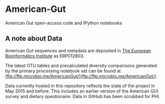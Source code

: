 American-Gut
============

American Gut open-access code and IPython notebooks

A note about Data
---

American Gut sequences and metadata are deposited in [The European Bioinformatics Institute](http://www.ebi.ac.uk/ena) as ERP012803.

The latest OTU tables and precalculated diversity comparisons generated by the primary processing notebook set can be found at [ftp://ftp.microbio.me/AmericanGut/](ftp://ftp.microbio.me/AmericanGut/).

Data currently hosted in this repository reflects the state of the project in May 2015 and before. This includes an earlier version of the American GUt survey and dietary questionaire. Data in GitHub has been scrubbed for PHI.